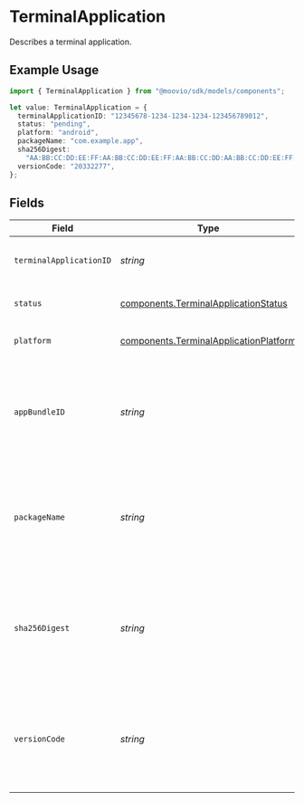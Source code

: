 # TerminalApplication

Describes a terminal application.

## Example Usage

```typescript
import { TerminalApplication } from "@moovio/sdk/models/components";

let value: TerminalApplication = {
  terminalApplicationID: "12345678-1234-1234-1234-123456789012",
  status: "pending",
  platform: "android",
  packageName: "com.example.app",
  sha256Digest:
    "AA:BB:CC:DD:EE:FF:AA:BB:CC:DD:EE:FF:AA:BB:CC:DD:AA:BB:CC:DD:EE:FF:AA:BB:CC:DD:EE:FF:AA:BB:CC:DD",
  versionCode: "20332277",
};
```

## Fields

| Field                                                                                                   | Type                                                                                                    | Required                                                                                                | Description                                                                                             | Example                                                                                                 |
| ------------------------------------------------------------------------------------------------------- | ------------------------------------------------------------------------------------------------------- | ------------------------------------------------------------------------------------------------------- | ------------------------------------------------------------------------------------------------------- | ------------------------------------------------------------------------------------------------------- |
| `terminalApplicationID`                                                                                 | *string*                                                                                                | :heavy_check_mark:                                                                                      | ID of the terminal application.                                                                         | 12345678-1234-1234-1234-123456789012                                                                    |
| `status`                                                                                                | [components.TerminalApplicationStatus](../../models/components/terminalapplicationstatus.md)            | :heavy_check_mark:                                                                                      | Status of the terminal application.                                                                     | enabled                                                                                                 |
| `platform`                                                                                              | [components.TerminalApplicationPlatform](../../models/components/terminalapplicationplatform.md)        | :heavy_check_mark:                                                                                      | Platform of the terminal application.                                                                   | ios                                                                                                     |
| `appBundleID`                                                                                           | *string*                                                                                                | :heavy_minus_sign:                                                                                      | The app bundle identifier of the terminal application. Will be returned if platform is `ios`.           |                                                                                                         |
| `packageName`                                                                                           | *string*                                                                                                | :heavy_minus_sign:                                                                                      | The app package name of the terminal application. Will be returned if platform is `android`.            |                                                                                                         |
| `sha256Digest`                                                                                          | *string*                                                                                                | :heavy_minus_sign:                                                                                      | A cryptographic hash of the signing key for the application. Will be returned if platform is `android`. |                                                                                                         |
| `versionCode`                                                                                           | *string*                                                                                                | :heavy_minus_sign:                                                                                      | The app version code of the terminal application. Will be returned if platform is `android`.            |                                                                                                         |